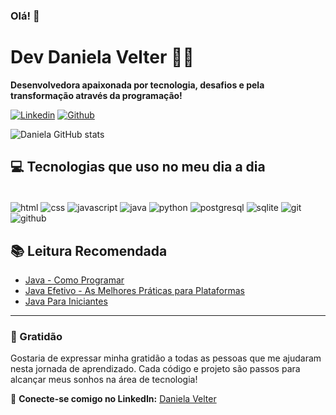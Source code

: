 ### Olá! 👋

# Dev Daniela Velter 👩‍💻

**Desenvolvedora apaixonada por tecnologia, desafios e pela transformação através da programação!**

[![Linkedin](https://img.shields.io/badge/DANIELA-0077B5?style=for-the-badge&logo=linkedin&logoColor=white)](https://www.linkedin.com/in/daniela-velter-231485f/)
[![Github](https://img.shields.io/badge/DANIELA2319-100000?style=for-the-badge&logo=github&logoColor=white)](https://github.com/Daniela2319)

![Daniela GitHub stats](https://github-readme-stats.vercel.app/api?username=Daniela2319&show_icons=true&theme=radical)

## 💻 Tecnologias que uso no meu dia a dia

<div style="display: inline_block"><br/>
  <img align="center" alt="html" src="https://img.shields.io/badge/HTML5-ED8B00?style=for-the-badge&logo=html5&logoColor=white"/>
  <img align="center" alt="css" src="https://img.shields.io/badge/CSS3-1572B6?style=for-the-badge&logo=css3&logoColor=white"/>
  <img align="center" alt="javascript" src="https://img.shields.io/badge/JavaScript-F7DF1E?style=for-the-badge&logo=javascript&logoColor=black"/>
  <img align="center" alt="java" src="https://img.shields.io/badge/Java-007396?style=for-the-badge&logo=java&logoColor=white"/>
  <img align="center" alt="python" src="https://img.shields.io/badge/Python-3776AB?style=for-the-badge&logo=python&logoColor=white"/>
  <img align="center" alt="postgresql" src="https://img.shields.io/badge/PostgreSQL-316192?style=for-the-badge&logo=postgresql&logoColor=white"/>
  <img align="center" alt="sqlite" src="https://img.shields.io/badge/SQLite-003B57?style=for-the-badge&logo=sqlite&logoColor=white"/>
  <img align="center" alt="git" src="https://img.shields.io/badge/Git-F05032?style=for-the-badge&logo=git&logoColor=white"/>
  <img align="center" alt="github" src="https://img.shields.io/badge/GitHub-181717?style=for-the-badge&logo=github&logoColor=white"/>
</div>

## 📚 Leitura Recomendada

- [Java - Como Programar](https://ilustradev.com.br/melhores-livros-de-java/)
- [Java Efetivo - As Melhores Práticas para Plataformas](https://ilustradev.com.br/melhores-livros-de-java/)
- [Java Para Iniciantes](https://ilustradev.com.br/melhores-livros-de-java/)

---

### 🌟 Gratidão
Gostaria de expressar minha gratidão a todas as pessoas que me ajudaram nesta jornada de aprendizado. Cada código e projeto são passos para alcançar meus sonhos na área de tecnologia!

👥 **Conecte-se comigo no LinkedIn:** [Daniela Velter](https://www.linkedin.com/in/daniela-velter-231485f/)

